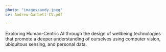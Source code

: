 ```yaml
---
photo: "images/andy.jpeg"
cv: Andrew-Garbett-CV.pdf

---
```

Exploring Human-Centric AI through the design of wellbeing technologies that promote a deeper understanding of ourselves using computer vision, ubiquitous sensing, and personal data.